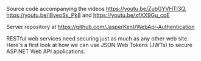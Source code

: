 Source code accompanying the videos https://youtu.be/ZubGYVHTI3Q, https://youtu.be/l8yepSs_Pk8 and https://youtu.be/xfXX9Gu_cpE

Server repository at  https://github.com/JasperKent/WebApi-Authentication

RESTful web services need securing just as much as any other web site. Here's a first look at how we can use JSON Web Tokens (JWTs) to secure ASP.NET Web API applications.
